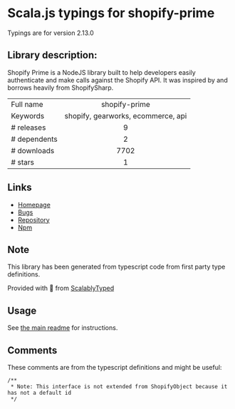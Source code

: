 
# Scala.js typings for shopify-prime

Typings are for version 2.13.0

## Library description:
Shopify Prime is a NodeJS library built to help developers easily authenticate and make calls against the Shopify API. It was inspired by and borrows heavily from ShopifySharp.

|                    |                 |
| ------------------ | :-------------: |
| Full name          | shopify-prime |
| Keywords           | shopify, gearworks, ecommerce, api |
| # releases         | 9 |
| # dependents       | 2 |
| # downloads        | 7702 |
| # stars            | 1 |

## Links
- [Homepage](https://github.com/nozzlegear/shopify-prime#readme)
- [Bugs](https://github.com/nozzlegear/shopify-prime/issues)
- [Repository](https://github.com/nozzlegear/shopify-prime)
- [Npm](https://www.npmjs.com/package/shopify-prime)
    


## Note
This library has been generated from typescript code from first party type definitions.

Provided with :purple_heart: from [ScalablyTyped](https://github.com/oyvindberg/ScalablyTyped)

## Usage
See [the main readme](../../readme.md) for instructions.

## Comments

These comments are from the typescript definitions and might be useful:
```
/**
 * Note: This interface is not extended from ShopifyObject because it has not a default id
 */

```

